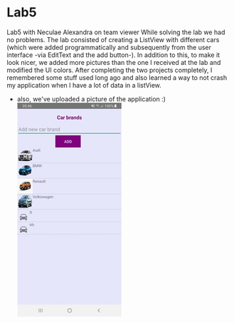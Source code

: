 # Lab5
Lab5 with Neculae Alexandra on team viewer
While solving the lab we had no problems. The lab consisted of creating a ListView with different cars (which were added programmatically and subsequently from the user interface -via EditText and the add button-).
In addition to this, to make it look nicer, we added more pictures than the one I received at the lab and modified the UI colors.
After completing the two projects completely, I remembered some stuff used long ago and also learned a way to not crash my application when I have a lot of data in a listView.

- also, we've uploaded a picture of the application :) 
![GitHub Logo](/howTheAppLooksLike.jpg )



